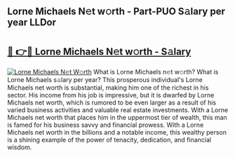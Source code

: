 ## Lorne Michaels N𝚎t w𝚘rth - Part-PUO S𝚊lary per year LLDor

# <h2><a href="http://gc1zhz.nevu.top/?p=Lorne+Michaels">🔗 👉🔴 Lorne Michaels N𝚎t w𝚘rth - S𝚊lary</a></h2>

[![Lorne Michaels N𝚎t W𝚘rth](https://i.imgur.com/Oavwk0R.jpeg)](http://gc1zhz.nevu.top/?p=Lorne+Michaels)
What is Lorne Michaels n𝚎t w𝚘rth? What is Lorne Michaels s𝚊lary per year?
This prosperous individual's Lorne Michaels net worth is substantial, making him one of the richest in his sector. His income from his job is impressive, but it is dwarfed by Lorne Michaels net worth, which is rumored to be even larger as a result of his varied business activities and valuable real estate investments. With a Lorne Michaels net worth that places him in the uppermost tier of wealth, this man is famed for his business savvy and financial prowess. With a Lorne Michaels net worth in the billions and a notable income, this wealthy person is a shining example of the power of tenacity, dedication, and financial wisdom.
